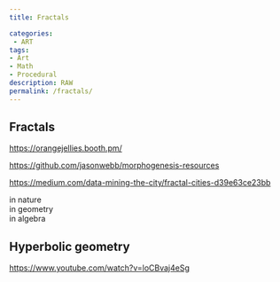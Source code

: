 ```yaml
---
title: Fractals

categories:
 - ART
tags:
- Art
- Math
- Procedural
description: RAW
permalink: /fractals/
---
```




## Fractals


https://orangejellies.booth.pm/

https://github.com/jasonwebb/morphogenesis-resources

https://medium.com/data-mining-the-city/fractal-cities-d39e63ce23bb

in nature  
in geometry   
in algebra   



## Hyperbolic geometry



https://www.youtube.com/watch?v=loCBvaj4eSg
